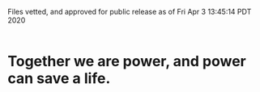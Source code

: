 Files vetted, and approved for public release as of Fri Apr  3 13:45:14 PDT 2020<br><br><h1>Together we are power, and power can save a life.</h1>
